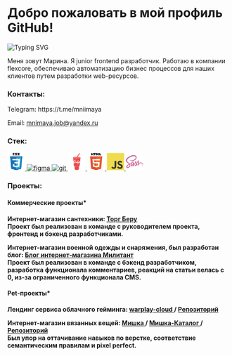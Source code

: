 <h1 aling="center">Добро пожаловать в мой профиль GitHub!</h1>

<a><img src="https://readme-typing-svg.herokuapp.com?font=Fira+Code&pause=1000&color=36A2FF&width=435&lines=%D0%9E+%D1%81%D0%B5%D0%B1%D0%B5+.+.+.+" alt="Typing SVG" /></a>
<p align="left">Меня зовут Марина. Я junior frontend разработчик. Работаю в компании flexcore, обеспечиваю автоматизацию бизнес процессов для наших клиентов путем разработки web-ресурсов.</p>

<h3 align="left">Контакты:</h3>
<p align="left">
  Telegram: https://t.me/mniimaya
</p>
<p align="left">
  Email: <a type="emailto" href="mnimaya.job@yandex.ru">mnimaya.job@yandex.ru</a>
</p>

<h3 align="left">Стек:</h3>
<p align="left"> <a href="https://www.w3schools.com/css/" target="_blank" rel="noreferrer"> <img src="https://raw.githubusercontent.com/devicons/devicon/master/icons/css3/css3-original-wordmark.svg" alt="css3" width="40" height="40"/> </a> <a href="https://www.figma.com/" target="_blank" rel="noreferrer"> <img src="https://www.vectorlogo.zone/logos/figma/figma-icon.svg" alt="figma" width="40" height="40"/> </a> <a href="https://git-scm.com/" target="_blank" rel="noreferrer"> <img src="https://www.vectorlogo.zone/logos/git-scm/git-scm-icon.svg" alt="git" width="40" height="40"/> </a> <a href="https://gulpjs.com" target="_blank" rel="noreferrer"> <img src="https://raw.githubusercontent.com/devicons/devicon/master/icons/gulp/gulp-plain.svg" alt="gulp" width="40" height="40"/> </a> <a href="https://www.w3.org/html/" target="_blank" rel="noreferrer"> <img src="https://raw.githubusercontent.com/devicons/devicon/master/icons/html5/html5-original-wordmark.svg" alt="html5" width="40" height="40"/> </a> <a href="https://developer.mozilla.org/en-US/docs/Web/JavaScript" target="_blank" rel="noreferrer"> <img src="https://raw.githubusercontent.com/devicons/devicon/master/icons/javascript/javascript-original.svg" alt="javascript" width="40" height="40"/> </a> <a href="https://sass-lang.com" target="_blank" rel="noreferrer"> <img src="https://raw.githubusercontent.com/devicons/devicon/master/icons/sass/sass-original.svg" alt="sass" width="40" height="40"/> </a> </p>

<h3 align="left">Проекты:</h3>
<h4> Коммерческие проекты*<h4>
<p>Интернет-магазин сантехники: <a href="https://torgberu.ru/"> Торг Беру </a><br>
Проект был реализован в команде с руководителем проекта, фронтенд и бэкенд разработчиками.
<p>
<p>Интернет-магазин военной одежды и снаряжения, был разработан блог: <a href="https://militant.ru/novosti/"> Блог интернет-магазина Милитант </a><br>
Проект был реализован в команде с бэкенд разработчиком, разработка функционала комментариев, реакций на статьи велась с 0, из-за ограниченного функционала CMS.
<p>
  
<h4> Pet-проекты*<h4>
<p>Лендинг сервиса облачного гейминга: <a href="https://mniimaya.github.io/warplay-cloud/"> warplay-cloud </a> / <a href="https://github.com/Mniimaya/warplay-cloud">Репозиторий</a><br>
<p>
<p>Интернет-магазин вязанных вещей: <a href="https://mniimaya.github.io/mishka/"> Мишка </a> / <a href="https://mniimaya.github.io/mishka/catalog.html"> Мишка-Каталог </a> / <a href="https://github.com/Mniimaya/mishka">Репозиторий</a><br>
Был упор на оттачивание навыков по верстке, соответствие семантическим правилам и pixel perfect.
<p>
